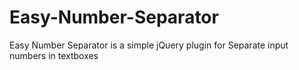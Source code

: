 # Easy-Number-Separator
Easy Number Separator is a simple jQuery plugin for Separate input numbers in textboxes
